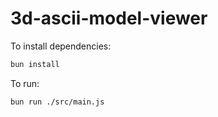 # 3d-ascii-model-viewer

To install dependencies:

```bash
bun install
```

To run:

```bash
bun run ./src/main.js
```

